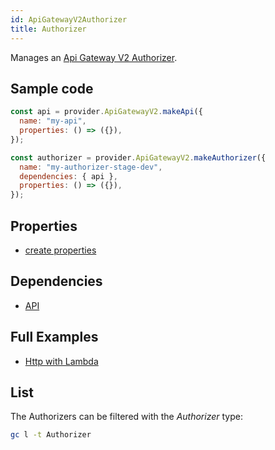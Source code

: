 ```yaml
---
id: ApiGatewayV2Authorizer
title: Authorizer
---
```


Manages an [Api Gateway V2 Authorizer](https://console.aws.amazon.com/apigateway/main/apis).

## Sample code

```js
const api = provider.ApiGatewayV2.makeApi({
  name: "my-api",
  properties: () => ({}),
});

const authorizer = provider.ApiGatewayV2.makeAuthorizer({
  name: "my-authorizer-stage-dev",
  dependencies: { api },
  properties: () => ({}),
});
```

## Properties

- [create properties](https://docs.aws.amazon.com/AWSJavaScriptSDK/latest/AWS/ApiGatewayV2.html#createAuthorizer-property)

## Dependencies

- [API](./ApiGatewayV2Api)

## Full Examples

- [Http with Lambda](https://github.com/grucloud/grucloud/tree/main/examples/aws/api-gateway-v2/http-lambda)

## List

The Authorizers can be filtered with the _Authorizer_ type:

```sh
gc l -t Authorizer
```

```txt

```
